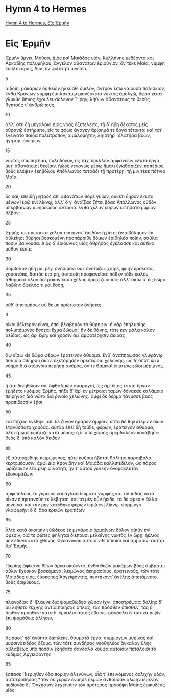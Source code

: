 # Hymn 4 to Hermes

[Hymn 4 to Hermes, Εἲς Ἑρμῆν](https://www.perseus.tufts.edu/hopper/text?doc=urn:cts:greekLit:tlg0013.tlg004.perseus-grc1)

# Εἲς Ἑρμῆν

Ἑρμῆν ὕμνει, Μοῦσα, Διὸς καὶ Μαιάδος υἱόν,
Κυλλήνης μεδέοντα καὶ Ἀρκαδίης πολυμήλου,
ἄγγελον ἀθανάτων ἐριούνιον, ὃν τέκε Μαῖα,
νύμφη ἐυπλόκαμος, Διὸς ἐν φιλότητι μιγεῖσα,

5

αἰδοίη: μακάρων δὲ θεῶν ἠλεύαθ᾽ ὅμιλον,
ἄντρον ἔσω ναίουσα παλίσκιον, ἔνθα Κρονίων
νύμφῃ ἐυπλοκάμῳ μισγέσκετο νυκτὸς ἀμολγῷ,
ὄφρα κατὰ γλυκὺς ὕπνος ἔχοι λευκώλενον Ἥρην,
λήθων ἀθανάτους τε θεοὺς θνητούς τ᾽ ἀνθρώπους.

10

ἀλλ᾽ ὅτε δὴ μεγάλοιο Διὸς νόος ἐξετελεῖτο,
τῇ δ᾽ ἤδη δέκατος μεὶς οὐρανῷ ἐστήρικτο,
εἴς τε φόως ἄγαγεν ἀρίσημά τε ἔργα τέτυκτο:
καὶ τότ᾽ ἐγείνατο παῖδα πολύτροπον, αἱμυλομήτην,
ληιστῆρ᾽, ἐλατῆρα βοῶν, ἡγήτορ᾽ ὀνείρων,

15

νυκτὸς ὀπωπητῆρα, πυληδόκον, ὃς τάχ᾽ ἔμελλεν
ἀμφανέειν κλυτὰ ἔργα μετ᾽ ἀθανάτοισι θεοῖσιν.
ἠῷος γεγονὼς μέσῳ ἤματι ἐγκιθάριζεν,
ἑσπέριος βοῦς κλέψεν ἑκηβόλου Ἀπόλλωνος
τετράδι τῇ προτέρῃ, τῇ μιν τέκε πότνια Μαῖα.

20

ὃς καί, ἐπειδὴ μητρὸς ἀπ᾽ ἀθανάτων θόρε γυίων,
οὐκέτι δηρὸν ἔκειτο μένων ἱερῷ ἐνὶ λίκνῳ,
ἀλλ᾽ ὅ γ᾽ ἀναΐξας ζήτει βόας Ἀπόλλωνος
οὐδὸν ὑπερβαίνων ὑψηρεφέος ἄντροιο.
ἔνθα χέλυν εὑρὼν ἐκτήσατο μυρίον ὄλβον:

25

Ἑρμῆς τοι πρώτιστα χέλυν τεκτήνατ᾽ ἀοιδόν:
ἥ ῥά οἱ ἀντεβόλησεν ἐπ᾽ αὐλείῃσι θύρῃσι
βοσκομένη προπάροιθε δόμων ἐριθηλέα ποίην,
σαῦλα ποσὶν βαίνουσα: Διὸς δ᾽ ἐριούνιος υἱὸς
ἀθρήσας ἐγέλασσε καὶ αὐτίκα μῦθον ἔειπε:

30

σύμβολον ἤδη μοι μέγ᾽ ὀνήσιμον: οὐκ ὀνοτάζω.
χαῖρε, φυὴν ἐρόεσσα, χοροιτύπε, δαιτὸς ἑταίρη,
ἀσπασίη προφανεῖσα: πόθεν τόδε καλὸν ἄθυρμα
αἰόλον ὄστρακον ἕσσο χέλυς ὄρεσι ζώουσα;
ἀλλ᾽ οἴσω σ᾽ ἐς δῶμα λαβών: ὄφελός τι μοι ἔσσῃ,

35

οὐδ᾽ ἀποτιμήσω: σὺ δέ με πρώτιστον ὀνήσεις

3

οἴκοι βέλτερον εἶναι, ἐπεὶ βλαβερὸν τὸ θύρηφιν:
ἦ γὰρ ἐπηλυσίης πολυπήμονος ἔσσεαι ἔχμα
ζώουσ᾽: ἢν δὲ θάνῃς, τότε κεν μάλα καλὸν ἀείδοις.
ὣς ἂρ᾽ ἔφη: καὶ χερσὶν ἅμ᾽ ἀμφοτέρῃσιν ἀείρας

40

ἂψ εἴσω κίε δῶμα φέρων ἐρατεινὸν ἄθυρμα.
ἔνθ᾽ ἀναπηρώσας γλυφάνῳ πολιοῖο σιδήρου
αἰῶν᾽ ἐξετόρησεν ὀρεσκῴοιο χελώνης.
ὡς δ᾽ ὁπότ᾽ ὠκὺ νόημα διὰ στέρνοιο περήσῃ
ἀνέρος, ὅν τε θαμειαὶ ἐπιστρωφῶσι μέριμναι,

45

ἢ ὅτε δινηθῶσιν ἀπ᾽ ὀφθαλμῶν ἀμαρυγαί,
ὣς ἅμ᾽ ἔπος τε καὶ ἔργον ἐμήδετο κύδιμος Ἑρμῆς.
πῆξε δ᾽ ἄρ᾽ ἐν μέτροισι ταμὼν δόνακας καλάμοιο
πειρήνας διὰ νῶτα διὰ ῥινοῖο χελώνης.
ἀμφὶ δὲ δέρμα τάνυσσε βοὸς πραπίδεσσιν ἑῇσι

50

καὶ πήχεις ἐνέθηκ᾽, ἐπὶ δὲ ζυγὸν ἤραρεν ἀμφοῖν,
ἑπτὰ δὲ θηλυτέρων ὀίων ἐτανύσσατο χορδάς.
αὐτὰρ ἐπεὶ δὴ τεῦξε, φέρων, ἐρατεινὸν ἄθυρμα,
πλήκτρῳ ἐπειρήτιζε κατὰ μέρος: ἣ δ᾽ ὑπὸ χειρὸς
σμερδαλέον κονάβησε: θεὸς δ᾽ ὑπὸ καλὸν ἄειδεν

55

ἐξ αὐτοσχεδίης πειρώμενος, ἠύτε κοῦροι
ἡβηταὶ θαλίῃσι παραιβόλα κερτομέουσιν,
ἀμφὶ Δία Κρονίδην καὶ Μαιάδα καλλιπέδιλον,
ὡς πάρος ὠρίζεσκον ἑταιρείῃ φιλότητι,
ἥν τ᾽ αὐτοῦ γενεὴν ὀνομακλυτὸν ἐξονομάζων:

60

ἀμφιπόλους τε γέραιρε καὶ ἀγλαὰ δώματα νύμφης
καὶ τρίποδας κατὰ οἶκον ἐπηετανούς τε λέβητας.
καὶ τὰ μὲν οὖν ἤειδε, τὰ δὲ φρεσὶν ἄλλα μενοίνα.
καὶ τὴν μὲν κατέθηκε φέρων ἱερῷ ἐνὶ λίκνῳ,
φόρμιγγα γλαφυρήν: ὃ δ᾽ ἄρα κρειῶν ἐρατίζων

65

ἆλτο κατὰ σκοπιὴν εὐώδεος ἐκ μεγάροιο
ὁρμαίνων δόλον αἰπὺν ἐνὶ φρεσίν, οἶά τε φῶτες
φηληταὶ διέπουσι μελαίνης νυκτὸς ἐν ὥρῃ.
ἠέλιος μὲν ἔδυνε κατὰ χθονὸς Ὠκεανόνδε
αὐτοῖσίν θ᾽ ἵπποισι καὶ ἅρμασιν: αὐτὰρ ἄρ᾽ Ἑρμῆς

70

Πιερίης ἀφίκανε θέων ὄρεα σκιόεντα,
ἔνθα θεῶν μακάρων βόες ἄμβροτοι αὖλιν ἔχεσκον
βοσκόμεναι λειμῶνας ἀκηρασίους, ἐρατεινούς.
τῶν τότε Μαιάδος υἱός, ἐύσκοπος Ἀργειφόντης,
πεντήκοντ᾽ ἀγέλης ἀπετάμνετο βοῦς ἐριμύκους.

75

πλανοδίας δ᾽ ἤλαυνε διὰ ψαμαθώδεα χῶρον
ἴχνι᾽ ἀποστρέψας: δολίης δ᾽ οὐ λήθετο τέχνης
ἀντία ποιήσας ὁπλάς, τὰς πρόσθεν ὄπισθεν,
τὰς δ᾽ ὄπιθεν πρόσθεν: κατὰ δ᾽ ἔμπαλιν αὐτὸς ἔβαινε.
σάνδαλα δ᾽ αὐτίκα ῥιψὶν ἐπὶ ψαμάθοις ἁλίῃσιν,

80

ἄφραστ᾽ ἠδ᾽ ἀνόητα διέπλεκε, θαυματὰ ἔργα,
συμμίσγων μυρίκας καὶ μυρσινοειδέας ὄζους.
τῶν τότε συνδήσας νεοθηλέος ἄγκαλον ὕλης
ἀβλαβέως ὑπὸ ποσσὶν ἐδήσατο σάνδαλα κοῦφα
αὐτοῖσιν πετάλοισι τὰ κύδιμος Ἀργειφόντης

85

ἔσπασε Πιερίηθεν ὁδοιπορίην ἀλεγύνων,
οἷά τ᾽ ἐπειγόμενος δολιχὴν ὁδόν, αὐτοτροπήσας.†
τὸν δὲ γέρων ἐνόησε δέμων ἀνθοῦσαν ἀλωὴν
ἱέμενον πεδίονδε δι᾽ Ὀγχηστὸν λεχεποίην
τὸν πρότερος προσέφη Μαίης ἐρικυδέος υἱός:

<!--- cspell:words ζώουσ ληιστῆρ νεοθηλέος πεντήκοντ τεκτήνατ ἀναΐξας ἀναπηρώσας ἄγκαλον ἄφραστ ἐνέθηκ ἠλεύαθ --->
<!--- cspell:words ἡγήτορ ἴχνι ὁπότ  --->
